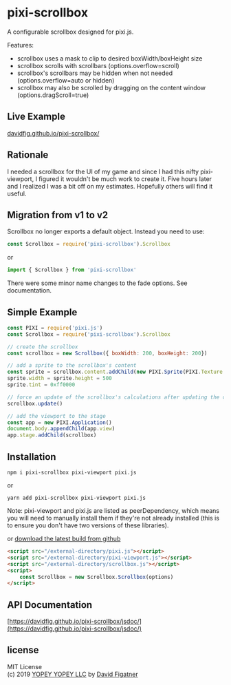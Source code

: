# pixi-scrollbox
A configurable scrollbox designed for pixi.js.

Features:
* scrollbox uses a mask to clip to desired boxWidth/boxHeight size
* scrollbox scrolls with scrollbars (options.overflow=scroll)
* scrollbox's scrollbars may be hidden when not needed (options.overflow=auto or hidden)
* scrollbox may also be scrolled by dragging on the content window (options.dragScroll=true)

## Live Example
[davidfig.github.io/pixi-scrollbox/](https://davidfig.github.io/pixi-scrollbox/)

## Rationale
I needed a scrollbox for the UI of my game and since I had this nifty pixi-viewport, I figured it wouldn't be much work to create it. Five hours later and I realized I was a bit off on my estimates. Hopefully others will find it useful.

## Migration from v1 to v2
Scrollbox no longer exports a default object. Instead you need to use:

```js
const Scrollbox = require('pixi-scrollbox').Scrollbox
```
or
```js
import { Scrollbox } from 'pixi-scrollbox'
```
There were some minor name changes to the fade options. See documentation.

## Simple Example
```js
const PIXI = require('pixi.js')
const Scrollbox = require('pixi-scrollbox').Scrollbox

// create the scrollbox
const scrollbox = new Scrollbox({ boxWidth: 200, boxHeight: 200})

// add a sprite to the scrollbox's content
const sprite = scrollbox.content.addChild(new PIXI.Sprite(PIXI.Texture.WHITE))
sprite.width = sprite.height = 500
sprite.tint = 0xff0000

// force an update of the scrollbox's calculations after updating the children
scrollbox.update()

// add the viewport to the stage
const app = new PIXI.Application()
document.body.appendChild(app.view)
app.stage.addChild(scrollbox)
```

## Installation
```
npm i pixi-scrollbox pixi-viewport pixi.js
```
or
```
yarn add pixi-scrollbox pixi-viewport pixi.js
```

Note: pixi-viewport and pixi.js are listed as peerDependency, which means you will need to manually install them if they're not already installed (this is to ensure you don't have two versions of these libraries).

or [download the latest build from github](https://github.com/davidfig/pixi-scrollbox/releases)
```html
<script src="/external-directory/pixi.js"></script>
<script src="/external-directory/pixi-viewport.js"></script>
<script src="/external-directory/scrollbox.js"></script>
<script>
    const Scrollbox = new Scrollbox.Scrollbox(options)
</script>
```

## API Documentation
[https://davidfig.github.io/pixi-scrollbox/jsdoc/](https://davidfig.github.io/pixi-scrollbox/jsdoc/)

## license  
MIT License  
(c) 2019 [YOPEY YOPEY LLC](https://yopeyopey.com/) by [David Figatner](https://twitter.com/yopey_yopey/)
